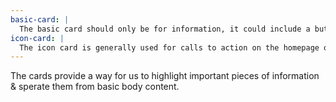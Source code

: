 ```yaml
---
basic-card: |
  The basic card should only be for information, it could include a button, but is never a link itself.
icon-card: |
  The icon card is generally used for calls to action on the homepage or highlights on inside pages.
---
```


The cards provide a way for us to highlight important pieces of information & sperate them from basic body content.
